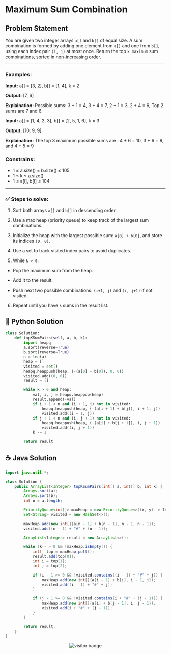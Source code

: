 # **Maximum Sum Combination**


## Problem Statement
You are given two integer arrays `a[]` and `b[]` of equal size. A sum combination is formed by adding one element from `a[]` and one from `b[]`, using each index pair `(i, j)` at most once. Return the top `k maximum` sum combinations, sorted in non-increasing order.


---

### **Examples:**

**Input:** a[] = [3, 2], b[] = [1, 4], k = 2

**Output:** [7, 6]

**Explaination:** Possible sums: 3 + 1 = 4, 3 + 4 = 7, 2 + 1 = 3, 2 + 4 = 6, Top 2 sums are 7 and 6.



**Input:** a[] = [1, 4, 2, 3], b[] = [2, 5, 1, 6], k = 3

**Output:** [10, 9, 9]

**Explaination:** The top 3 maximum possible sums are : 4 + 6 = 10, 3 + 6 = 9, and 4 + 5 = 9



### **Constrains:**

- 1 ≤ a.size() = b.size() ≤ 105
- 1 ≤ k ≤ a.size()
- 1 ≤ a[i], b[i] ≤ 104


---

### **✅ Steps to solve:**

1. Sort both arrays `a[]` and `b[]` in descending order.

2. Use a max heap (priority queue) to keep track of the largest sum combinations.

3. Initialize the heap with the largest possible sum: `a[0] + b[0]`, and store its indices `(0, 0)`.

4. Use a set to track visited index pairs to avoid duplicates.

5. While `k > 0`:

  - Pop the maximum sum from the heap.

  - Add it to the result.

  - Push next two possible combinations: `(i+1, j)` and `(i, j+1)` if not visited.

6. Repeat until you have `k` sums in the result list.



## 🐍 Python Solution

```python
class Solution:
    def topKSumPairs(self, a, b, k):
        import heapq
        a.sort(reverse=True)
        b.sort(reverse=True)
        n = len(a)
        heap = []
        visited = set()
        heapq.heappush(heap, (-(a[0] + b[0]), 0, 0))
        visited.add((0, 0))
        result = []

        while k > 0 and heap:
            val, i, j = heapq.heappop(heap)
            result.append(-val)
            if i + 1 < n and (i + 1, j) not in visited:
                heapq.heappush(heap, (-(a[i + 1] + b[j]), i + 1, j))
                visited.add((i + 1, j))
            if j + 1 < n and (i, j + 1) not in visited:
                heapq.heappush(heap, (-(a[i] + b[j + 1]), i, j + 1))
                visited.add((i, j + 1))
            k -= 1

        return result


```
## ☕️ Java Solution

```java
import java.util.*;

class Solution {
    public ArrayList<Integer> topKSumPairs(int[] a, int[] b, int k) {
        Arrays.sort(a);
        Arrays.sort(b);
        int n = a.length;

        PriorityQueue<int[]> maxHeap = new PriorityQueue<>((x, y) -> Integer.compare(y[0], x[0]));
        Set<String> visited = new HashSet<>();

        maxHeap.add(new int[]{a[n - 1] + b[n - 1], n - 1, n - 1});
        visited.add((n - 1) + "#" + (n - 1));

        ArrayList<Integer> result = new ArrayList<>();

        while (k-- > 0 && !maxHeap.isEmpty()) {
            int[] top = maxHeap.poll();
            result.add(top[0]);
            int i = top[1];
            int j = top[2];

            if (i - 1 >= 0 && !visited.contains((i - 1) + "#" + j)) {
                maxHeap.add(new int[]{a[i - 1] + b[j], i - 1, j});
                visited.add((i - 1) + "#" + j);
            }

            if (j - 1 >= 0 && !visited.contains(i + "#" + (j - 1))) {
                maxHeap.add(new int[]{a[i] + b[j - 1], i, j - 1});
                visited.add(i + "#" + (j - 1));
            }
        }

        return result;
    }
}


```
<p align="center">
  <img src="https://visitor-badge.laobi.icu/badge?page_id=second-largest-problem" alt="visitor badge"/>

</p>
